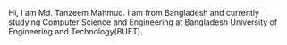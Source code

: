 Hi, I am Md. Tanzeem Mahmud.
I am from Bangladesh and currently studying Computer Science and Engineering at Bangladesh University of Engineering and Technology(BUET).

